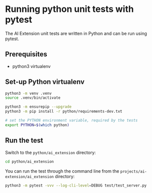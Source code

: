 # Running python unit tests with pytest

The AI Extension unit tests are written in Python and can be run using pytest.

## Prerequisites

- python3 virtualenv

## Set-up Python virtualenv

```bash
python3 -m venv .venv
source .venv/bin/activate

python3 -m ensurepip --upgrade
python3 -m pip install -r python/requirements-dev.txt

# set the PYTHON environment variable, required by the tests
export PYTHON=$(which python)
```

## Run the test

Switch to the `python/ai_extension` directory:
```bash
cd python/ai_extension
```

You can run the test through the command line from the `projects/ai-extension/ai_extension` directory:
```bash
python3 -m pytest -vvv --log-cli-level=DEBUG test/test_server.py
```


